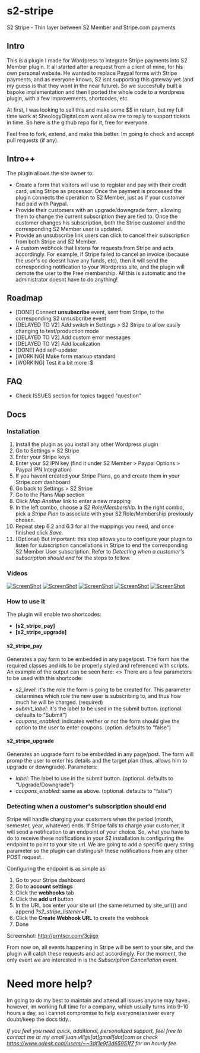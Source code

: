 s2-stripe
=========

S2 Stripe - Thin layer between S2 Member and Stripe.com payments

Intro
------

This is a plugin I made for Wordpress to integrate Stripe payments into S2 Member plugin. It all started after a request from a client of mine, for his own personal website. He wanted to replace Paypal forms with Stripe payments, and as everyone knows, S2 isnt supporting this gateway yet (and my guess is that they wont in the near future). So we succesfully built a bspoke implementation and then I ported the whole code to a wordpress plugin, with a few improvements, shortcodes, etc.

At first, I was looking to sell this and make some $$ in return, but my full time work at SheologyDigital.com wont allow me to reply to support tickets in time. So here is the github repo for it, free for everyone.

Feel free to fork, extend, and make this better. Im going to check and accept pull requests (if any).

Intro++
------
The plugin allows the site owner to:
+ Create a form that visitors will use to register and pay with their credit card, using Stripe as processor. Once the payment is processed the plugin connects the operation to S2 Member, just as if your customer had paid with Paypal.
+ Provide their customers with an upgrade/downgrade form, allowing them to change the current subscription they are tied to. Once the customer changes his subscription, both the Stripe customer and the corresponding S2 Member user is updated.
+ Provide an unsubscribe link users can click to cancel their subscription from both Stripe and S2 Member.
+ A custom webhook that listens for requests from Stripe and acts accordingly. For example, if Stripe failed to cancel an invoice (because the user's cc doesnt have any funds, etc), then it will send the corresponding notification to your Wordpress site, and the plugin will demote the user to the Free membership. All this is automatic and the administrator doesnt have to do anything!

Roadmap
------
+ [DONE] Connect **unsubscribe** event, sent from Stripe, to the corresponding S2 unsusbcribe event
+ [DELAYED TO V2] Add switch in Settings > S2 Stripe to allow easily changing to test/production mode
+ [DELAYED TO V2] Add custom error messages
+ [DELAYED TO V2] Add localization
+ [DONE] Add self-updater
+ [WORKING] Make form markup standard
+ [WORKING] Test it a bit more :$

FAQ
------
+ Check ISSUES section for topics tagged "question"

Docs
------

### Installation

1. Install the plugin as you install any other Wordpress plugin
2. Go to Settings > S2 Stripe
3. Enter your Stripe keys
4. Enter your S2 IPN key (find it under S2 Member > Paypal Options > Paypal IPN Integration)
5. If you havent created your Stripe Plans, go and create them in your Stripe.com dashboard
6. Go back to Settings > S2 Stripe
  1. Go to the Plans Map section
  2. Click *Map Another* link to enter a new mapping
  3. In the left combo, choose a *S2 Role/Membership*. In the right combo, pick a *Stripe Plan* to associate with your S2 Role/Membership previously chosen.
  4. Repeat step 6.2 and 6.3 for all the mappings you need, and once finished click *Save*.
7. (Optional) But important: this step allows you to configure your plugin to listen for subscription cancellations in Stripe to end the corresponding S2 Member User subscription. Refer to *Detecting when a customer's subscription should end* for the steps to follow.

### Videos


[![ScreenShot](http://img.youtube.com/vi/087KKv8evUk/0.jpg)](http://youtu.be/087KKv8evUk)
[![ScreenShot](http://img.youtube.com/vi/v4QGZvtwGQQ/0.jpg)](http://youtu.be/v4QGZvtwGQQ)
[![ScreenShot](http://img.youtube.com/vi/zPuBDEcWe0I/0.jpg)](http://youtu.be/zPuBDEcWe0I)
[![ScreenShot](http://img.youtube.com/vi/btoVqT-JvX4/0.jpg)](http://youtu.be/btoVqT-JvX4)
[![ScreenShot](http://img.youtube.com/vi/84RnqVZOvNQ/0.jpg)](http://youtu.be/84RnqVZOvNQ)

### How to use it

The plugin will enable two shortcodes:
* **[s2_stripe_pay]**
* **[s2_stripe_upgrade]**

#### s2_stripe_pay

Generates a pay form to be embedded in any page/post. The form has the required classes and ids to be properly styled and referenced with scripts. An example of the output can be seen here: <<needs screenshot>>
There are a few parameters to be used with this shortcode:
* *s2_level*: it's the role the form is going to be created for. This parameter determines which role the new user is subscribing to, and thus how much he will be charged. (required)
* *submit_label*: it's the label to be used in the submit button. (optional. defaults to "Submit")
* *coupons_enabled*: indicates wether or not the form should give the option to the user to enter coupons. (option. defaults to "false")

#### s2_stripe_upgrade

Generates an upgrade form to be embedded in any page/post. The form will promp the user to enter his details and the target plan (thus, allows him to upgrade or downgrade).
Parameters:
* *label*: The label to use in the submit button. (optional. defaults to "Upgrade/Downgrade")
* *coupons_enabled*: same as above. (optional. defaults to "false")

### Detecting when a customer's subscription should end

Stripe will handle charging your customers when the period (month, semester, year, whatever) ends. If Stripe fails to charge your customer, it will send a notification to an endpoint of your choice. So, what you have to do to receive these notifications in your S2 installation is configuring the endpoint to point to your site url. We are going to add a specific query string parameter so the plugin can distinguish these notifications from any other POST request..

Configuring the endpoint is as simple as:

1. Go to your Stripe dashboard
2. Go to **account settings**
3. Click the **webhooks** tab
4. Click the **add url** button
5. In the URL box enter your site url (the same returned by site_url()) and append *?s2_stripe_listener=1*
6. Click the **Create Webhook URL** to create the webhook
7. Done

Screenshot: http://prntscr.com/3cjigx

From now on, all events happening in Stripe will be sent to your site, and the plugin will catch these requests and act accordingly. For the moment, the only event we are interested in is the *Subscription Cancellation* event.

Need more help?
======
Im going to do my best to maintain and attend all issues anyone may have.. however, im working full time for a company, which usually turns into 9-10 hours a day, so i cannot compromise to help everyone/answer every doubt/keep the docs tidy..

*If you feel you need quick, additional, personalized support, feel free to contact me at my email juan.villgs[at]gmail[dot]com or check https://www.odesk.com/users/~~3df1e9f3d65951f7 for an hourly fee.*

